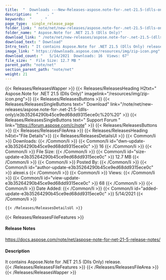 ```yaml
---
title:  "  Downloads ---New-Releases-aspose.note-for-.net-21.5-(dlls-only) . " 
description:  "    . " 
keywords:  "    . " 
page_type:  single_release_page
folder_link: " note/net/new-releases/aspose.note-for-.net-21.5-(dlls-only)/"
folder_name: " Aspose.Note for .NET 21.5 (Dlls Only)"
download_link: " /note/net/new-releases/aspose.note-for-.net-21.5-(dlls-only)/e3b35264290b45ce9ed68dd9315ece0c"
download_text: " Download"
Intro_text: " It contains Aspose.Note for .NET 21.5 (Dlls Only) release."
image_link: " https://downloads.aspose.com/resources/img/zip-icon.png"
download_count: "   5/14/2021  Downloads: 16  Views: 67"
file_size: "  File Size: 12.7 MB "
parent_path: "note/net"
section_parent_path: "note/net"
weight: 21 
---
```


{{< Releases/ReleasesWapper >}}
  {{< Releases/ReleasesHeading H2txt=" Aspose.Note for .NET 21.5 (Dlls Only)" imagelink="/resources/img/zip-icon.png">}}
  {{< Releases/ReleasesButtons >}}
    {{< Releases/ReleasesSingleButtons text=" Download" link="/note/net/new-releases/aspose.note-for-.net-21.5-(dlls-only)/e3b35264290b45ce9ed68dd9315ece0c%20%20" >}}
    {{< Releases/ReleasesSingleButtons text=" Support Forum " link="https://forum.aspose.com/c/note" >}}
  {{< Releases/ReleasesButtons >}}
  {{< Releases/ReleasesFileArea >}}
    {{< Releases/ReleasesHeading h4txt="File Details">}}
    {{< Releases/ReleasesDetailsUl >}}
            {{< Common/li  >}} Downloads: {{< /Common/li >}} 
      {{< Common/li id="dwn-update-e3b35264290b45ce9ed68dd9315ece0c" >}} 16 {{< /Common/li >}} 
      {{< Common/li  >}} File Size: {{< /Common/li >}} 
      {{< Common/li id="size-update-e3b35264290b45ce9ed68dd9315ece0c" >}} 12.7 MB {{< /Common/li >}} 
      {{< Common/li  >}} Posted By: {{< /Common/li >}} 
      {{< Common/li id="author-update-e3b35264290b45ce9ed68dd9315ece0c" >}} alexei.s {{< /Common/li >}} 
      {{< Common/li  >}} Views: {{< /Common/li >}} 
      {{< Common/li id="view-update-e3b35264290b45ce9ed68dd9315ece0c" >}} 68 {{< /Common/li >}} 
      {{< Common/li  >}} Date Added: {{< /Common/li >}} 
      {{< Common/li id="added-update-e3b35264290b45ce9ed68dd9315ece0c" >}} 5/14/2021 {{< /Common/li >}} 

    {{< /Releases/ReleasesDetailsUl >}}

  {{< Releases/ReleasesFileFeatures >}}
      <h4>Release Notes</h4><div><a href="https://docs.aspose.com/note/net/aspose-note-for-net-21-5-release-notes/">https://docs.aspose.com/note/net/aspose-note-for-net-21-5-release-notes/</a></div><h4>Description</h4><div class="HTMLDescription">It contains Aspose.Note for .NET 21.5 (Dlls Only) release.</div>
  {{< /Releases/ReleasesFileFeatures >}}
 {{< /Releases/ReleasesFileArea >}}
{{< /Releases/ReleasesWapper >}}



